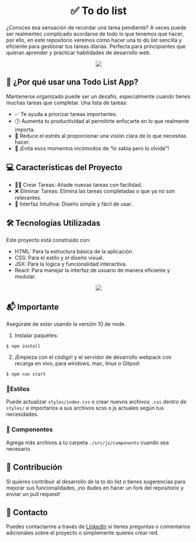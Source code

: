 <div align="center">
	<h1 align="center">✅ To do list</h1>
</div>
<p>¿Conoces esa sensación de recordar una tarea pendiente? A veces puede ser realmentec complicado acordarse de todo lo que tenemos que hacer, por ello, en este repositorio veremos cómo hacer una to do list sencilla y eficiente para gestionar tus tareas diarias. Perfecta para principiantes que quieran aprender y practicar habilidades de desarrollo web.</p>
<div align="center">
	<img src="https://media4.giphy.com/media/v1.Y2lkPTc5MGI3NjExem11bXVxYzB5bHcybWFxNm5mNnJld2NhYTQ2dGVhbnZsaDMxdnFueCZlcD12MV9naWZzX3NlYXJjaCZjdD1n/SOPagmuxYZChi/200.webp"></img>
</div>

## 🌟 ¿Por qué usar una Todo List App?
Mantenerse organizado puede ser un desafío, especialmente cuando tienes muchas tareas que completar. Una lista de tareas:

- ✅ Te ayuda a priorizar tareas importantes.
- 🕒 Aumenta tu productividad al permitirte enfocarte en lo que realmente importa.
- 🧘 Reduce el estrés al proporcionar una visión clara de lo que necesitas hacer.
- 🧠 ¡Evita esos momentos incómodos de “lo sabía pero lo olvidé”!

## 💻 Características del Proyecto
- ✍🏿 Crear Tareas: Añade nuevas tareas con facilidad.
- ❌ Eliminar Tareas: Elimina las tareas completadas o que ya no son relevantes.
- 🌝 Interfaz Intuitiva: Diseño simple y fácil de usar.

## 🛠️ Tecnologías Utilizadas
Este proyecto está construido con:

- HTML: Para la estructura básica de la aplicación.
- CSS: Para el estilo y el diseño visual.
- JSX: Para la lógica y funcionalidad interactiva.
- React: Para manejar la interfaz de usuario de manera eficiente y modular.

<div align="center">
	<img src="https://media4.giphy.com/media/v1.Y2lkPTc5MGI3NjExdWVpMXY2enN4eXl5d3ZqMWJ2aTdhbTltcGI4NmJ3bDJqcWd0cXhwMiZlcD12MV9naWZzX3NlYXJjaCZjdD1n/VbnUQpnihPSIgIXuZv/giphy.webp"></img>
</div>

## 📬 Importante
Asegúrate de estar usando la versión 10 de node.

1. Instalar paquetes:
```
$ npm install
```
2. ¡Empieza con el código! y el servidor de desarrollo webpack con recarga en vivo, para windows, mac, linux o Gitpod:

```
$ npm run start
```

### 🎨Estilos
Puede actualizar `styles/index.css` o crear nuevos archivos `.css` dentro de `styles/` e importarlos a sus archivos scss o js actuales según tus necesidades.

### 📱 Componentes
Agrega más archivos a tu carpeta `./src/js/components` cuando sea necesario.

## 👥 Contribución

Si quieres contribuir al desarrollo de la to do list o tienes sugerencias para mejorar sus funcionalidades, ¡no dudes en hacer un fork del repositorio y enviar un pull request!

## 📃 Contacto

Puedes contactarme a través de [LinkedIn](https://www.linkedin.com/in/ainhoa-leon-arrieta/) si tienes preguntas o comentarios adicionales sobre el proyecto o simplemente quieres crear red.
